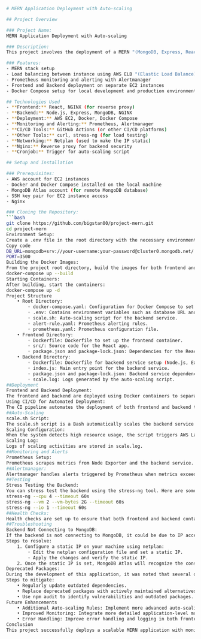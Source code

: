 ```bash
# MERN Application Deployment with Auto-scaling

## Project Overview

### Project Name:
MERN Application Deployment with Auto-scaling

### Description:
This project involves the deployment of a MERN "(MongoDB, Express, React, Node.js)"stack application to AWS EC2 instances, with scalability features using Docker, Prometheus, Alertmanager, and auto-scaling scripts.

### Features:
- MERN stack setup
- Load balancing between instance using AWS ELB "(Elastic Load Balance)" and Auto scaling using AWS ASG "(Auto Scaling Group)"
- Prometheus monitoring and alerting with Alertmanager
- Frontend and Backend deployment on separate EC2 instances
- Docker Compose setup for local development and production environments

## Technologies Used
- **Frontend:** React, NGINX (for reverse proxy)
- **Backend:** Node.js, Express, MongoDB, NGINX
- **Deployment:** AWS EC2, Docker, Docker Compose
- **Monitoring and Alerting:** Prometheus, Alertmanager
- **CI/CD Tools:** GitHub Actions (or other CI/CD platforms)
- **Other Tools:** curl, stress-ng (for load testing)
- **Networking:** Netplan (used to make the IP static)
- **Nginx:** Reverse proxy for backend security
- **Cronjob:** Trigger for auto-scaling script

## Setup and Installation

### Prerequisites:
- AWS account for EC2 instances
- Docker and Docker Compose installed on the local machine
- MongoDB Atlas account (for remote MongoDB database)
- SSH key pair for EC2 instance access
- Nginx

### Cloning the Repository:
```bash
git clone https://github.com/bigstan00/project-mern.git
cd project-mern
Environment Setup:
Create a .env file in the root directory with the necessary environment variables:
Copy code
DB_URL=mongodb+srv://your-username:your-password@cluster0.mongodb.net/
PORT=3500
Building the Docker Images:
From the project root directory, build the images for both frontend and backend:
docker-compose up --build
Starting Containers:
After building, start the containers:
docker-compose up -d
Project Structure
    • Root Directory:
        ◦ docker-compose.yaml: Configuration for Docker Compose to set up services like frontend, backend, Prometheus, Alertmanager, etc.
        ◦ .env: Contains environment variables such as database URL and port configuration.
        ◦ scale.sh: Auto-scaling script for the backend service.
        ◦ alert-rule.yaml: Prometheus alerting rules.
        ◦ prometheus.yaml: Prometheus configuration file.
    • Frontend Directory:
        ◦ Dockerfile: Dockerfile to set up the frontend container.
        ◦ src/: Source code for the React app.
        ◦ package.json and package-lock.json: Dependencies for the React frontend.
    • Backend Directory:
        ◦ Dockerfile: Dockerfile for backend service setup (Node.js, Express).
        ◦ index.js: Main entry point for the backend service.
        ◦ package.json and package-lock.json: Backend service dependencies.
        ◦ scale.log: Logs generated by the auto-scaling script.
##Deployment
Frontend and Backend Deployment:
The frontend and backend are deployed using Docker containers to separate EC2 instances. The frontend service runs on port 3000, while the backend runs on port 3500 and is served through an NGINX reverse proxy.
Using CI/CD for Automated Deployment:
The CI pipeline automates the deployment of both frontend and backend to the respective EC2 instance. The pipeline also includes an auto-scaling script triggered based on certain conditions"(CRONJOB)".
##Auto-Scaling
scale.sh Script:
The scale.sh script is a Bash automatically scales the backend service (container) based on resource usage (CPU, memory).
Scaling Configuration:
When the system detects high resource usage, the script triggers AWS Lambda functions to launch new EC2 instances for the backend service.
Scaling Log:
Logs of scaling activities are stored in scale.log.
##Monitoring and Alerts
Prometheus Setup:
Prometheus scrapes metrics from Node Exporter and the backend service. The Prometheus server is configured to collect these metrics at regular intervals.
##Alertmanager:
Alertmanager handles alerts triggered by Prometheus when metrics exceed certain thresholds (e.g., high CPU usage or memory usage). Alerts are sent to the configured recipient via email.
##Testing
Stress Testing the Backend:
You can stress test the backend using the stress-ng tool. Here are some examples:
stress-ng --cpu 4 --timeout 60s
stress-ng --vm 2 --vm-bytes 2G --timeout 60s
stress-ng --io 1 --timeout 60s
##Health Checks:
Health checks are set up to ensure that both frontend and backend containers are running properly. If a container fails, Docker restarts it.
##Troubleshooting
Backend Not Connecting to MongoDB:
If the backend is not connecting to MongoDB, it could be due to IP access restrictions in MongoDB Atlas. This issue was resolved by configuring a static IP on the local machine using netplan. The static IP ensures the backend is always using the same IP address, so it no longer requires frequent IP whitelisting in MongoDB Atlas.
Steps to resolve:
    1. Configure a static IP on your machine using netplan:
        ◦ Edit the netplan configuration file and set a static IP.
        ◦ Apply the changes and verify the static IP.
    2. Once the static IP is set, MongoDB Atlas will recognize the consistent IP, and the backend should connect without needing to update the IP whitelist regularly.
Deprecated Packages:
During the development of this application, it was noted that several dependencies are using deprecated packages. This may lead to potential security vulnerabilities, performance issues, or incompatibilities with newer versions of Node.js or other libraries.
Steps to mitigate:
    • Regularly update outdated dependencies.
    • Replace deprecated packages with actively maintained alternatives.
    • Use npm audit to identify vulnerabilities and outdated packages.
Future Enhancements
    • Additional Auto-scaling Rules: Implement more advanced auto-scaling based on request load, not just CPU or memory usage.
    • Improved Monitoring: Integrate more detailed application-level monitoring with tools like Grafana.
    • Error Handling: Improve error handling and logging in both frontend and backend services.
Conclusion
This project successfully deploys a scalable MERN application with monitoring, alerting, and auto-scaling features. It leverages Docker, AWS, and Prometheus to ensure the application remains performant even as traffic increases.
